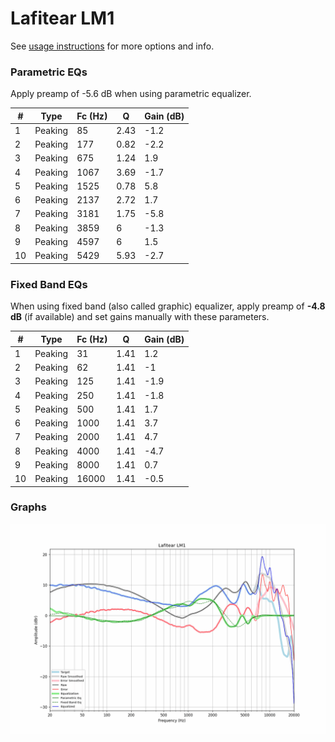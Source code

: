 # Lafitear LM1
See [usage instructions](https://github.com/jaakkopasanen/AutoEq#usage) for more options and info.

### Parametric EQs
Apply preamp of -5.6 dB when using parametric equalizer.

|   # | Type    |   Fc (Hz) |    Q |   Gain (dB) |
|-----|---------|-----------|------|-------------|
|   1 | Peaking |        85 | 2.43 |        -1.2 |
|   2 | Peaking |       177 | 0.82 |        -2.2 |
|   3 | Peaking |       675 | 1.24 |         1.9 |
|   4 | Peaking |      1067 | 3.69 |        -1.7 |
|   5 | Peaking |      1525 | 0.78 |         5.8 |
|   6 | Peaking |      2137 | 2.72 |         1.7 |
|   7 | Peaking |      3181 | 1.75 |        -5.8 |
|   8 | Peaking |      3859 | 6    |        -1.3 |
|   9 | Peaking |      4597 | 6    |         1.5 |
|  10 | Peaking |      5429 | 5.93 |        -2.7 |

### Fixed Band EQs
When using fixed band (also called graphic) equalizer, apply preamp of **-4.8 dB** (if available) and set gains manually with these parameters.

|   # | Type    |   Fc (Hz) |    Q |   Gain (dB) |
|-----|---------|-----------|------|-------------|
|   1 | Peaking |        31 | 1.41 |         1.2 |
|   2 | Peaking |        62 | 1.41 |        -1   |
|   3 | Peaking |       125 | 1.41 |        -1.9 |
|   4 | Peaking |       250 | 1.41 |        -1.8 |
|   5 | Peaking |       500 | 1.41 |         1.7 |
|   6 | Peaking |      1000 | 1.41 |         3.7 |
|   7 | Peaking |      2000 | 1.41 |         4.7 |
|   8 | Peaking |      4000 | 1.41 |        -4.7 |
|   9 | Peaking |      8000 | 1.41 |         0.7 |
|  10 | Peaking |     16000 | 1.41 |        -0.5 |

### Graphs
![](./Lafitear%20LM1.png)
